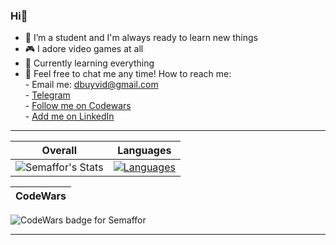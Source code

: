 ### Hi👋

- 🔭 I’m a student and I'm always ready to learn new things
- 🎮 I adore video games at all
- 🌱 Currently learning everything
- 💬 Feel free to chat me any time!
How to reach me:  
      - Email me: dbuyvid@gmail.com  
      - [Telegram](https://t.me/DimonchQ/)  
      - [Follow me on Codewars](https://www.codewars.com/users/Semaffor/)  
      - [Add me on LinkedIn](https://www.linkedin.com/in/dima-buyvid-4b2a44172/)  

***
Overall                    |  Languages
:-------------------------:|:-------------------------:
![Semaffor's Stats](https://github-readme-stats-1gin-git-master-semaffor.vercel.app/api?username=Semaffor&show_icons=true&theme=tokyonight&hide=contribs,prs) | [![Languages](https://github-readme-stats-1gin-git-master-semaffor.vercel.app/api/top-langs/?username=Semaffor&langs_count=8&layout=compact)](https://github.com/Semaffor)

CodeWars                   | 
:-------------------------:|
![CodeWars badge for Semaffor](https://www.codewars.com/users/Semaffor/badges/large)
***
